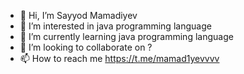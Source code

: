 - 👋 Hi, I’m Sayyod Mamadiyev 
- 👀 I’m interested in java programming language
- 🌱 I’m currently learning java programming language
- 💞️ I’m looking to collaborate on ?
- 📫 How to reach me https://t.me/mamad1yevvvv
<!---
Sayyod/Sayyod is a ✨ special ✨ repository because its `README.md` (this file) appears on your GitHub profile.
You can click the Preview link to take a look at your changes.
--->
